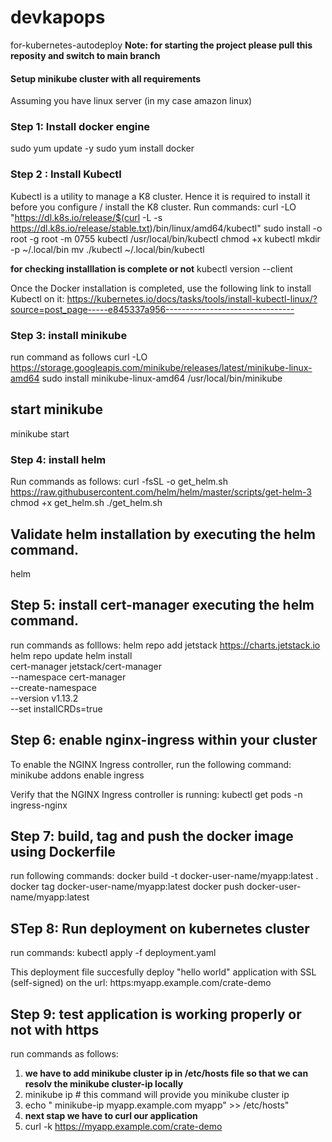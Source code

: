 # devkapops
for-kubernetes-autodeploy
**Note: for starting the project please pull this reposity and switch to main branch**

#### Setup minikube cluster with all requirements ########
Assuming you have linux server (in my case amazon linux)

### Step 1: Install docker engine ###### 
sudo yum update -y
sudo yum install docker

### Step 2 : Install Kubectl  
Kubectl is a utility to manage a K8 cluster. Hence it is required to install it before you configure / install the K8 cluster.
Run commands:
curl -LO "https://dl.k8s.io/release/$(curl -L -s https://dl.k8s.io/release/stable.txt)/bin/linux/amd64/kubectl"
sudo install -o root -g root -m 0755 kubectl /usr/local/bin/kubectl
chmod +x kubectl
mkdir -p ~/.local/bin
mv ./kubectl ~/.local/bin/kubectl

**for checking installlation is complete or not**
kubectl version --client 


Once the Docker installation is completed, use the following link to install Kubectl on it:
https://kubernetes.io/docs/tasks/tools/install-kubectl-linux/?source=post_page-----e845337a956--------------------------------

### Step 3: install minikube ###  
run command as follows 
curl -LO https://storage.googleapis.com/minikube/releases/latest/minikube-linux-amd64
sudo install minikube-linux-amd64 /usr/local/bin/minikube

##  start minikube ##
minikube start


### Step 4: install helm ###  
Run commands as follows:
curl -fsSL -o get_helm.sh https://raw.githubusercontent.com/helm/helm/master/scripts/get-helm-3
chmod +x get_helm.sh
./get_helm.sh

##  Validate helm installation by executing the helm command. ##
helm 


##  Step 5: install cert-manager executing the helm command. ##
run commands as folllows:
helm repo add jetstack https://charts.jetstack.io
helm repo update
helm install \
  cert-manager jetstack/cert-manager \
  --namespace cert-manager \
  --create-namespace \
  --version v1.13.2 \
  --set installCRDs=true

## Step 6: enable nginx-ingress within your cluster ##
To enable the NGINX Ingress controller, run the following command:
minikube addons enable ingress

Verify that the NGINX Ingress controller is running:
kubectl get pods -n ingress-nginx

## Step 7: build, tag and push the docker image using Dockerfile ##
run following commands:
docker build -t docker-user-name/myapp:latest .
docker tag docker-user-name/myapp:latest
docker push docker-user-name/myapp:latest

## STep 8: Run deployment on kubernetes cluster ##
run commands:
kubectl apply -f deployment.yaml

This deployment file succesfully deploy "hello world" application with SSL (self-signed) on the url: https:myapp.example.com/crate-demo

## Step 9: test application is working properly or not with https ##
run commands as follows:
 1. **we have to add minikube cluster ip in /etc/hosts file so that we can resolv the minikube cluster-ip locally**
 2. minikube  ip # this command will provide you minikube cluster ip 
 3. echo " minikube-ip   myapp.example.com    myapp" >> /etc/hosts"
 4. **next stap we have to curl our application** 
 5. curl -k https://myapp.example.com/crate-demo
















